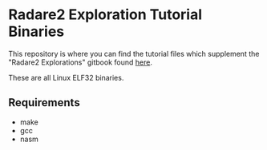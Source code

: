 # Radare2 Exploration Tutorial Binaries

This repository is where you can find the tutorial files which supplement the "Radare2 Explorations" gitbook found [here](https://www.gitbook.com/book/monosource/radare2-explorations/details).

These are all Linux ELF32 binaries.

## Requirements

* make
* gcc
* nasm
